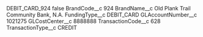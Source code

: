 <?xml version="1.0" encoding="UTF-8"?>
<CustomMetadata xmlns="http://soap.sforce.com/2006/04/metadata" xmlns:xsi="http://www.w3.org/2001/XMLSchema-instance" xmlns:xsd="http://www.w3.org/2001/XMLSchema">
    <label>DEBIT_CARD_924</label>
    <protected>false</protected>
    <values>
        <field>BrandCode__c</field>
        <value xsi:type="xsd:string">924</value>
    </values>
    <values>
        <field>BrandName__c</field>
        <value xsi:type="xsd:string">Old Plank Trail Community Bank, N.A.</value>
    </values>
    <values>
        <field>FundingType__c</field>
        <value xsi:type="xsd:string">DEBIT_CARD</value>
    </values>
    <values>
        <field>GLAccountNumber__c</field>
        <value xsi:type="xsd:string">1021275</value>
    </values>
    <values>
        <field>GLCostCenter__c</field>
        <value xsi:type="xsd:string">8888888</value>
    </values>
    <values>
        <field>TransactionCode__c</field>
        <value xsi:type="xsd:string">628</value>
    </values>
    <values>
        <field>TransactionType__c</field>
        <value xsi:type="xsd:string">CREDIT</value>
    </values>
</CustomMetadata>
